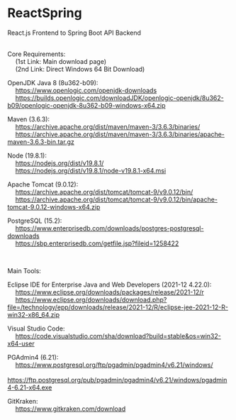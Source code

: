 # ReactSpring
React.js Frontend to Spring Boot API Backend
<br><br>

Core Requirements: <br> &emsp;
(1st Link: Main download page) <br> &emsp;
(2nd Link: Direct Windows 64 Bit Download)

OpenJDK Java 8 (8u362-b09): <br> &emsp;
https://www.openlogic.com/openjdk-downloads <br> &emsp;
https://builds.openlogic.com/downloadJDK/openlogic-openjdk/8u362-b09/openlogic-openjdk-8u362-b09-windows-x64.zip
                            
Maven (3.6.3): <br> &emsp;
https://archive.apache.org/dist/maven/maven-3/3.6.3/binaries/ <br> &emsp;
https://archive.apache.org/dist/maven/maven-3/3.6.3/binaries/apache-maven-3.6.3-bin.tar.gz
               
Node (19.8.1): <br> &emsp; 
https://nodejs.org/dist/v19.8.1/ <br> &emsp;
https://nodejs.org/dist/v19.8.1/node-v19.8.1-x64.msi
               
Apache Tomcat (9.0.12): <br> &emsp;
https://archive.apache.org/dist/tomcat/tomcat-9/v9.0.12/bin/ <br> &emsp;
https://archive.apache.org/dist/tomcat/tomcat-9/v9.0.12/bin/apache-tomcat-9.0.12-windows-x64.zip
                        
PostgreSQL (15.2): <br> &emsp;
https://www.enterprisedb.com/downloads/postgres-postgresql-downloads <br> &emsp;
https://sbp.enterprisedb.com/getfile.jsp?fileid=1258422

<br>

Main Tools:

Eclipse IDE for Enterprise Java and Web Developers (2021-12 4.22.0): <br> &emsp;
https://www.eclipse.org/downloads/packages/release/2021-12/r <br> &emsp;
https://www.eclipse.org/downloads/download.php?file=/technology/epp/downloads/release/2021-12/R/eclipse-jee-2021-12-R-win32-x86_64.zip

Visual Studio Code: <br> &emsp;
https://code.visualstudio.com/sha/download?build=stable&os=win32-x64-user

PGAdmin4 (6.21): <br> &emsp;
https://www.postgresql.org/ftp/pgadmin/pgadmin4/v6.21/windows/ <br> &emsp;
https://ftp.postgresql.org/pub/pgadmin/pgadmin4/v6.21/windows/pgadmin4-6.21-x64.exe

GitKraken: <br> &emsp;
https://www.gitkraken.com/download

